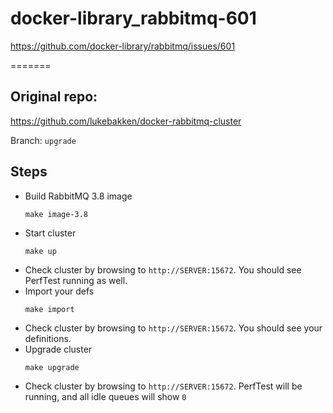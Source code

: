 # docker-library_rabbitmq-601

https://github.com/docker-library/rabbitmq/issues/601

=======

## Original repo:

https://github.com/lukebakken/docker-rabbitmq-cluster

Branch: `upgrade`

## Steps

* Build RabbitMQ 3.8 image
    ```
    make image-3.8
    ```
* Start cluster
    ```
    make up
    ```
* Check cluster by browsing to `http://SERVER:15672`. You should see PerfTest running as well.
* Import your defs
    ```
    make import
    ```
* Check cluster by browsing to `http://SERVER:15672`. You should see your definitions.
* Upgrade cluster
    ```
    make upgrade
    ```
* Check cluster by browsing to `http://SERVER:15672`. PerfTest will be running, and all idle queues will show `0`
